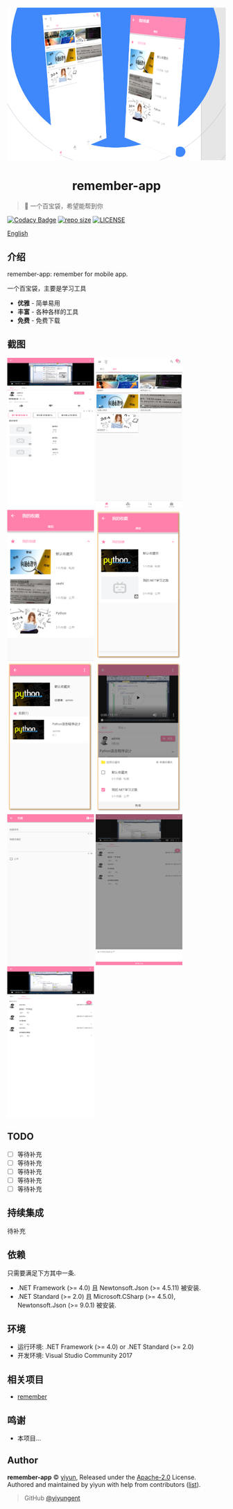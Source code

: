 <p align="center">
<img src="_res/_images/logo.png" alt="logo">
</p>
<h1 align="center">remember-app</h1>

> :cake: 一个百宝袋，希望能帮到你

[![Codacy Badge](https://api.codacy.com/project/badge/Grade/1411c341c4e04f229b397c01d4bc35c8)](https://app.codacy.com/manual/yiyungent/remember-app?utm_source=github.com&utm_medium=referral&utm_content=yiyungent/remember-app&utm_campaign=Badge_Grade_Dashboard)
[![repo size](https://img.shields.io/github/repo-size/yiyungent/remember-app.svg?style=flat)]()
[![LICENSE](https://img.shields.io/github/license/yiyungent/remember-app.svg?style=flat)](https://github.com/yiyungent/remember-app/blob/master/LICENSE)


[English](README_en.md)

## 介绍

remember-app: remember for mobile app.   

一个百宝袋，主要是学习工具
 + **优雅** - 简单易用
 + **丰富** - 各种各样的工具
 + **免费** - 免费下载

 ## 截图

<img src="_res/_images/1.png" width="200" height="348">
<img src="_res/_images/2.png" width="200" height="348">
<img src="_res/_images/3.png" width="200" height="348">
<img src="_res/_images/4.png" width="200" height="348">
<img src="_res/_images/5.png" width="200" height="348">
<img src="_res/_images/6.png" width="200" height="348">
<img src="_res/_images/7.png" width="200" height="348">
<img src="_res/_images/8.png" width="200" height="348">
<img src="_res/_images/9.png" width="200" height="348">

 
## TODO

- [ ] 等待补充
- [ ] 等待补充
- [ ] 等待补充
- [ ] 等待补充
- [ ] 等待补充

## 持续集成

待补充

## 依赖

只需要满足下方其中一条.

- .NET Framework (>= 4.0) 且 Newtonsoft.Json (>= 4.5.11) 被安装.
- .NET Standard (>= 2.0) 且 Microsoft.CSharp (>= 4.5.0), Newtonsoft.Json (>= 9.0.1) 被安装.

## 环境

- 运行环境: .NET Framework (>= 4.0) or .NET Standard (>= 2.0)    
- 开发环境: Visual Studio Community 2017

## 相关项目

- [remember](https://github.com/yiyungent/remember)
 
## 鸣谢

- 本项目...

## Author

**remember-app** © [yiyun](https://github.com/yiyungent), Released under the [Apache-2.0](./LICENSE) License.<br>
Authored and maintained by yiyun with help from contributors ([list](https://github.com/yiyungent/remember-app/contributors)).

> GitHub [@yiyungent](https://github.com/yiyungent)

